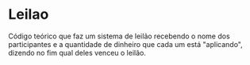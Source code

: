 # Leilao
Código teórico que faz um sistema de leilão recebendo o nome dos participantes e a quantidade de dinheiro que cada um está "aplicando", dizendo no fim qual deles venceu o leilão.
